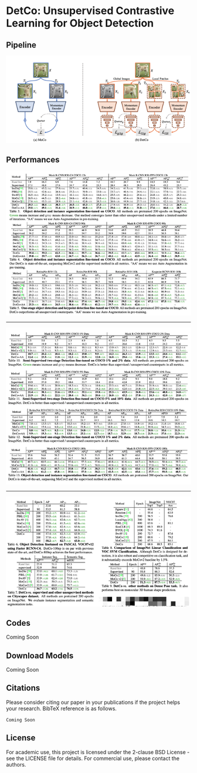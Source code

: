 # DetCo: Unsupervised Contrastive Learning for Object Detection


## Pipeline
![image-20190807160835333](imgs/pipeline.png)


## Performances
![Graph](imgs/res_coco.png)

-----

![Graph](imgs/res2_coco.png)

----

![Graph](imgs/other_res.png)

## Codes
Coming Soon

## Download Models
Coming Soon

## Citations
Please consider citing our paper in your publications if the project helps your research. BibTeX reference is as follows.

```
Coming Soon
```


## License

For academic use, this project is licensed under the 2-clause BSD License - see the LICENSE file for details. For commercial use, please contact the authors. 